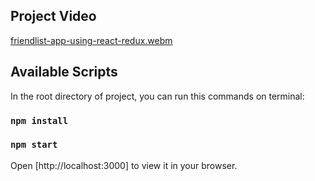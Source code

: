 ## Project Video
[friendlist-app-using-react-redux.webm](https://user-images.githubusercontent.com/114060450/215939790-d8d413bb-f1a2-49dd-b3bb-9631a305252a.webm)

## Available Scripts

In the root directory of project, you can run this commands on terminal:
### `npm install`
### `npm start`

Open [http://localhost:3000] to view it in your browser.
